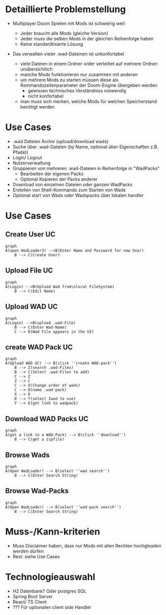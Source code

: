 # Detaillierte Problemstellung
* Multiplayer Doom Spielen mit Mods ist schwierig weil:
    * Jeder braucht alle Mods (gleiche Version)
    * Jeder muss die selben Mods in der gleichen Reihenfolge haben
    * Keine standardtisierte Lösung

* Das verwalten vieler .wad-Dateinen ist unkonfortabel
   * viele Dateien in einem Ordner order verteiltet auf mehrere Ordner: unübersichtlich
   * manche Mods funktionieren nur zusammen mit anderen
   * um mehrere Mods zu starten müssen diese als Kommandozeilenparameter der Doom-Engine übergeben werden
      * gewissen technisches Verständniss notwendig
      * nicht konfortabel
   * man muss sich merken, welche Mods für welchen Speicherstand benötigt werden
    

# Use Cases
* .wad Dateien Archiv (upload/download wads)
* Suche über .wad-Dateien (by Name, optional über Eigenschaften z.B. Pfade))
* Login/ Logout
* Nutzerverwaltung
* Gruppieren von mehreren .wad-Dateien in Reihenfolge in "WadPacks"
    * Bearbeiten der eigenen Packs
    * Optional Kopieren der Packs anderer
* Download von einzelnen Dateien oder ganzen WadPacks
* Erstellen von Shell-Kommando zum Starten von Wads
* Optional start von Wads oder Wadspacks über lokalen handler
# Use Cases
## Create User UC

```mermaid
graph
A(open WadLoader3) -->B(Enter Name and Password for new User)
    B --> C(Create User)
```

## Upload File UC
```mermaid
graph
A(Login) -->B(Upload Wad from\nlocal FileSystem)
    B --> C(Edit Name)
```

## Upload WAD UC
```mermaid
graph
A(Login) -->B(upload .wad-File)
    B --> C(Enter Wad-Name)
    C --> D(Wad File appears in the UI)
```

## create WAD Pack UC 
```mermaid
graph
A(Upload WAD UC) --> B(click ''create WAD-pack'')
    B --> Z(search .wad-Files)
    B --> C(Select .wad-Files to add)
    C --> Z
    Z --> C
    C --> X(Change order of wads) 
    C --> D(name .wad-pack) 
    X --> D
    D --> Y(select Iwad to use)
    Y --> E(get link to wadpack)
```

## Download WAD Packs UC 
```mermaid
graph
A(get a link to a WAD-Pack) --> B(click ''download'')
    B --> C(get a zipfile)
```

## Browse Wads
```mermaid
graph
A(Open WadLoader) --> B(select ''wad search'')
    B --> C(Enter Search String)
```

## Browse Wad-Packs
```mermaid
graph
A(Open WadLoader) --> B(select ''wad-pack search'')
    B --> C(Enter Search String)
```

# Muss-/Kann-kriterien
* Muss Disclaimer haben, dass nur Mods mit allen Rechten hochgleaden werden dürfen
* Rest: siehe Use Cases

# Technologieauswahl
* H2 Datenbank? Oder postgres SQL
* Spring Boot Server
* React/ TS Client
* ??? Für optionalen client side Handler
